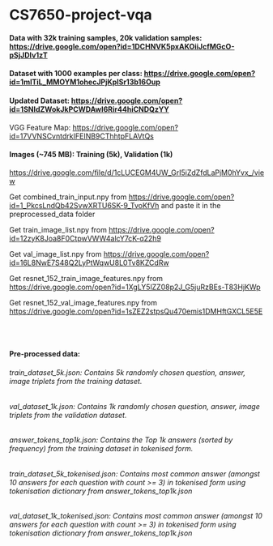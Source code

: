 # CS7650-project-vqa

#### Data with 32k training samples, 20k validation samples: https://drive.google.com/open?id=1DCHNVK5pxAKOiiJcfMGcO-pSjJDIv1zT

#### Dataset with 1000 examples per class: https://drive.google.com/open?id=1mlTiL_MMOYM1ohecJPjKpISr13b16Oup

#### Updated Dataset: https://drive.google.com/open?id=1SNIdZWokJkPCWDAwI6Rir44hiCNDQzYY
VGG Feature Map: https://drive.google.com/open?id=17VVNSCvntdrkIFEINB9CThhtpFLAVtQs

#### Images (~745 MB): Training (5k), Validation (1k)
https://drive.google.com/file/d/1cLUCEGM4UW_GrI5iZdZfdLaPjM0hYvx_/view

Get combined_train_input.npy from https://drive.google.com/open?id=1_PkcsLndQb42SvwXRTU6SK-9_TvoKfVh and paste it in the preprocessed_data folder

Get train_image_list.npy from https://drive.google.com/open?id=12zyK8Joa8F0CtpwVWW4alcY7cK-q22h9

Get val_image_list.npy from https://drive.google.com/open?id=16L8NwE7S48Q2LyPtWqwU8L0Tv8KZCdRw

Get resnet_152_train_image_features.npy from https://drive.google.com/open?id=1XgLY5lZZ08p2J_G5juRzBEs-T83HjKWp

Get resnet_152_val_image_features.npy from https://drive.google.com/open?id=1sZEZ2stpsQu470emis1DMHftGXCL5E5E

<br><br>
#### Pre-processed data:
###### train_dataset_5k.json: Contains 5k randomly chosen question, answer, image triplets from the training dataset.
###### val_dataset_1k.json: Contains 1k randomly chosen question, answer, image triplets from the validation dataset.

###### answer_tokens_top1k.json: Contains the Top 1k answers (sorted by frequency) from the training dataset in tokenised form.
###### train_dataset_5k_tokenised.json: Contains most common answer (amongst 10 answers for each question with count >= 3) in tokenised form using tokenisation dictionary from answer_tokens_top1k.json
###### val_dataset_1k_tokenised.json: Contains most common answer (amongst 10 answers for each question with count >= 3) in tokenised form using tokenisation dictionary from answer_tokens_top1k.json

